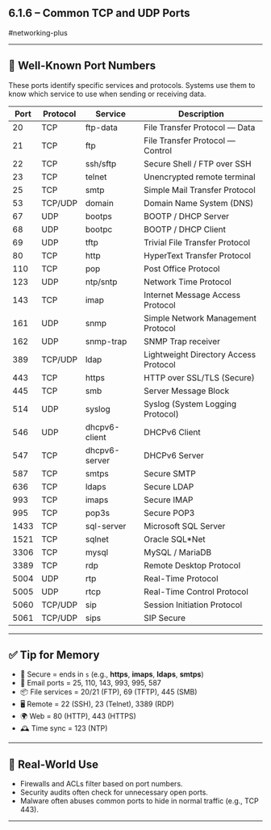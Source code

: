## 6.1.6 – Common TCP and UDP Ports
#networking-plus

---

## 🧱 Well-Known Port Numbers

These ports identify specific services and protocols. Systems use them to know which service to use when sending or receiving data.

| Port | Protocol | Service       | Description                                     |
|------|----------|----------------|-------------------------------------------------|
| 20   | TCP      | ftp-data       | File Transfer Protocol — Data                   |
| 21   | TCP      | ftp            | File Transfer Protocol — Control                |
| 22   | TCP      | ssh/sftp       | Secure Shell / FTP over SSH                    |
| 23   | TCP      | telnet         | Unencrypted remote terminal                    |
| 25   | TCP      | smtp           | Simple Mail Transfer Protocol                  |
| 53   | TCP/UDP  | domain         | Domain Name System (DNS)                       |
| 67   | UDP      | bootps         | BOOTP / DHCP Server                            |
| 68   | UDP      | bootpc         | BOOTP / DHCP Client                            |
| 69   | UDP      | tftp           | Trivial File Transfer Protocol                 |
| 80   | TCP      | http           | HyperText Transfer Protocol                    |
| 110  | TCP      | pop            | Post Office Protocol                           |
| 123  | UDP      | ntp/sntp       | Network Time Protocol                          |
| 143  | TCP      | imap           | Internet Message Access Protocol               |
| 161  | UDP      | snmp           | Simple Network Management Protocol             |
| 162  | UDP      | snmp-trap      | SNMP Trap receiver                             |
| 389  | TCP/UDP  | ldap           | Lightweight Directory Access Protocol          |
| 443  | TCP      | https          | HTTP over SSL/TLS (Secure)                     |
| 445  | TCP      | smb            | Server Message Block                           |
| 514  | UDP      | syslog         | Syslog (System Logging Protocol)               |
| 546  | UDP      | dhcpv6-client  | DHCPv6 Client                                  |
| 547  | TCP      | dhcpv6-server  | DHCPv6 Server                                  |
| 587  | TCP      | smtps          | Secure SMTP                                    |
| 636  | TCP      | ldaps          | Secure LDAP                                    |
| 993  | TCP      | imaps          | Secure IMAP                                    |
| 995  | TCP      | pop3s          | Secure POP3                                    |
| 1433 | TCP      | sql-server     | Microsoft SQL Server                           |
| 1521 | TCP      | sqlnet         | Oracle SQL*Net                                 |
| 3306 | TCP      | mysql          | MySQL / MariaDB                                |
| 3389 | TCP      | rdp            | Remote Desktop Protocol                        |
| 5004 | UDP      | rtp            | Real-Time Protocol                             |
| 5005 | UDP      | rtcp           | Real-Time Control Protocol                     |
| 5060 | TCP/UDP  | sip            | Session Initiation Protocol                    |
| 5061 | TCP/UDP  | sips           | SIP Secure                                     |

---

## ✅ Tip for Memory
- 🔐 Secure = ends in `s` (e.g., **https**, **imaps**, **ldaps**, **smtps**)
- 📧 Email ports = 25, 110, 143, 993, 995, 587
- 📦 File services = 20/21 (FTP), 69 (TFTP), 445 (SMB)
- 🖥️ Remote = 22 (SSH), 23 (Telnet), 3389 (RDP)
- 🌍 Web = 80 (HTTP), 443 (HTTPS)
- 🕰️ Time sync = 123 (NTP)

---

## 🧠 Real-World Use
- Firewalls and ACLs filter based on port numbers.
- Security audits often check for unnecessary open ports.
- Malware often abuses common ports to hide in normal traffic (e.g., TCP 443).

---

